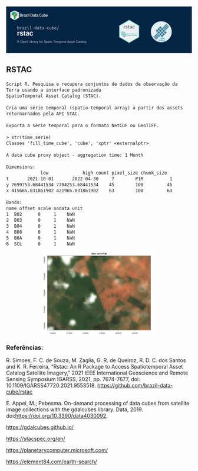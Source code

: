 ![](https://github.com/viniciovcl/magick-images/blob/master/rstac-banner.png?raw=true)

## RSTAC

  ```
Script R. Pesquisa e recupera conjuntos de dados de observação da Terra usando a interface padronizada
 SpatioTemporal Asset Catalog (STAC).

Cria uma série temporal (spatio-temporal array) a partir dos assets retornarnados pela API STAC.

Exporta a série temporal para o formato NetCDF ou GeoTIFF.

> str(time_serie)
Classes 'fill_time_cube', 'cube', 'xptr' <externalptr> 

A data cube proxy object - aggregation time: 1 Month

Dimensions:
               low             high count pixel_size chunk_size
t       2021-10-01       2022-04-30     7        P1M          1
y 7699753.68441534 7704253.68441534    45        100         45
x 415665.031861902 421965.031861902    63        100         63

Bands:
  name offset scale nodata unit
1  B02      0     1    NaN     
2  B03      0     1    NaN     
3  B04      0     1    NaN     
4  B08      0     1    NaN     
5  B8A      0     1    NaN     
6  SCL      0     1    NaN  

```

<p align="center" width="60%">
    <img width="60%" src="./animate.gif"> 
</p>



### Referências:

R. Simoes, F. C. de Souza, M. Zaglia, G. R. de Queiroz, R. D. C. dos Santos and K. R. Ferreira, “Rstac: An R Package to Access Spatiotemporal Asset Catalog Satellite Imagery,” 2021 IEEE International Geoscience and Remote Sensing Symposium IGARSS, 2021, pp. 7674-7677, doi: 10.1109/IGARSS47720.2021.9553518. <https://github.com/brazil-data-cube/rstac>

E. Appel, M.; Pebesma. On-demand processing of data cubes from satellite image collections with the gdalcubes library. Data, 2019. doi:https://doi.org/10.3390/data4030092.

https://gdalcubes.github.io/

https://stacspec.org/en/

https://planetarycomputer.microsoft.com/

https://element84.com/earth-search/

